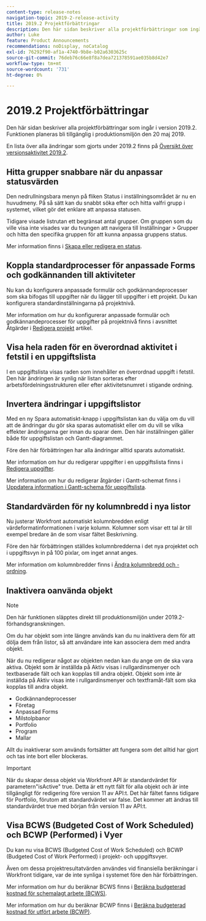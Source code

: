 ```yaml
---
content-type: release-notes
navigation-topic: 2019-2-release-activity
title: 2019.2 Projektförbättringar
description: Den här sidan beskriver alla projektförbättringar som ingår i version 2019.2. Funktionen planeras bli tillgänglig i produktionsmiljön den 20 maj 2019.
author: Luke
feature: Product Announcements
recommendations: noDisplay, noCatalog
exl-id: 76292f90-af1a-4740-9b8e-b02a6303625c
source-git-commit: 76deb76c66e8f8a7dea721378591ae035b8d42e7
workflow-type: tm+mt
source-wordcount: '731'
ht-degree: 0%

---
```


# 2019.2 Projektförbättringar

Den här sidan beskriver alla projektförbättringar som ingår i version 2019.2. Funktionen planeras bli tillgänglig i produktionsmiljön den 20 maj 2019.

En lista över alla ändringar som gjorts under 2019.2 finns på [Översikt över versionsaktivitet 2019.2](../../../../product-announcements/product-releases/quarterly-release-archive/2019.2-release-activity/2019.2-release-activity-overview.md).

## Hitta grupper snabbare när du anpassar statusvärden

Den nedrullningsbara menyn på fliken Status i inställningsområdet är nu en huvudmeny. På så sätt kan du snabbt söka efter och hitta valfri grupp i systemet, vilket gör det enklare att anpassa statusen.

Tidigare visade listrutan ett begränsat antal grupper. Om gruppen som du ville visa inte visades var du tvungen att navigera till Inställningar > Grupper och hitta den specifika gruppen för att kunna anpassa gruppens status.

Mer information finns i [Skapa eller redigera en status](../../../../administration-and-setup/customize-workfront/creating-custom-status-and-priority-labels/create-or-edit-a-status.md).

## Koppla standardprocesser för anpassade Forms och godkännanden till aktiviteter

Nu kan du konfigurera anpassade formulär och godkännandeprocesser som ska bifogas till uppgifter när du lägger till uppgifter i ett projekt. Du kan konfigurera standardinställningarna på projektnivå.

Mer information om hur du konfigurerar anpassade formulär och godkännandeprocesser för uppgifter på projektnivå finns i avsnittet Åtgärder i [Redigera projekt](../../../../manage-work/projects/manage-projects/edit-projects.md) artikel.

## Visa hela raden för en överordnad aktivitet i fetstil i en uppgiftslista

I en uppgiftslista visas raden som innehåller en överordnad uppgift i fetstil. Den här ändringen är synlig när listan sorteras efter arbetsfördelningsstrukturen eller efter aktivitetsnumret i stigande ordning.

## Invertera ändringar i uppgiftslistor

Med en ny Spara automatiskt-knapp i uppgiftslistan kan du välja om du vill att de ändringar du gör ska sparas automatiskt eller om du vill se vilka effekter ändringarna ger innan du sparar dem. Den här inställningen gäller både för uppgiftslistan och Gantt-diagrammet.

Före den här förbättringen har alla ändringar alltid sparats automatiskt.

Mer information om hur du redigerar uppgifter i en uppgiftslista finns i [Redigera uppgifter](../../../../manage-work/tasks/manage-tasks/edit-tasks.md).

Mer information om hur du redigerar åtgärder i Gantt-schemat finns i [Uppdatera information i Gantt-schema för uppgiftslista](../../../../manage-work/gantt-chart/use-the-gantt-chart/update-info-task-list-gantt.md).

## Standardvärden för ny kolumnbredd i nya listor

Nu justerar Workfront automatiskt kolumnbredden enligt värdeformatinformationen i varje kolumn. Kolumner som visar ett tal är till exempel bredare än de som visar fältet Beskrivning.

Före den här förbättringen ställdes kolumnbredderna i det nya projektet och i uppgiftsvyn in på 100 pixlar, om inget annat anges.

Mer information om kolumnbredder finns i [Ändra kolumnbredd och -ordning](../../../../reports-and-dashboards/reports/reporting-elements/modify-column-width-order.md).

## Inaktivera oanvända objekt

>[!NOTE]
>
>Den här funktionen släpptes direkt till produktionsmiljön under 2019.2-förhandsgranskningen.

Om du har objekt som inte längre används kan du nu inaktivera dem för att dölja dem från listor, så att användare inte kan associera dem med andra objekt.

När du nu redigerar något av objekten nedan kan du ange om de ska vara aktiva. Objekt som är inställda på Aktiv visas i rullgardinsmenyer och textbaserade fält och kan kopplas till andra objekt. Objekt som inte är inställda på Aktiv visas inte i rullgardinsmenyer och textframåt-fält som ska kopplas till andra objekt.

* Godkännandeprocesser
* Företag
* Anpassad Forms
* Milstolpbanor
* Portfolio
* Program
* Mallar

Allt du inaktiverar som används fortsätter att fungera som det alltid har gjort och tas inte bort eller blockeras.

>[!IMPORTANT]
>
>När du skapar dessa objekt via Workfront API är standardvärdet för parametern&quot;isActive&quot; true. Detta är ett nytt fält för alla objekt och är inte tillgängligt för redigering före version 11 av API:t. Det här fältet fanns tidigare för Portfolio, förutom att standardvärdet var false. Det kommer att ändras till standardvärdet true med början från version 11 av API:t.

## Visa BCWS (Budgeted Cost of Work Scheduled) och BCWP (Performed) i Vyer

Du kan nu visa BCWS (Budgeted Cost of Work Scheduled) och BCWP (Budgeted Cost of Work Performed) i projekt- och uppgiftsvyer.

Även om dessa projektresultatvärden användes vid finansiella beräkningar i Workfront tidigare, var de inte synliga i systemet före den här förbättringen.

Mer information om hur du beräknar BCWS finns i [Beräkna budgeterad kostnad för schemalagt arbete (BCWS)](../../../../manage-work/projects/project-finances/calculate-bcws.md).

Mer information om hur du beräknar BCWP finns i [Beräkna budgeterad kostnad för utfört arbete (BCWP)](../../../../manage-work/projects/project-finances/calculate-bcwp.md).

